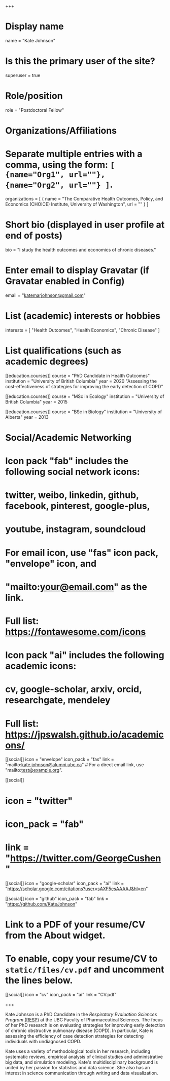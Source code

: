 +++
# Display name
name = "Kate Johnson"

# Is this the primary user of the site?
superuser = true

# Role/position
role = "Postdoctoral Fellow"

# Organizations/Affiliations
#   Separate multiple entries with a comma, using the form: `[ {name="Org1", url=""}, {name="Org2", url=""} ]`.
organizations = [ { name = "The Comparative Health Outcomes, Policy, and Economics (CHOICE) Institute, University of Washington", url = "" } ]

# Short bio (displayed in user profile at end of posts)
bio = "I study the health outcomes and economics of chronic diseases."

# Enter email to display Gravatar (if Gravatar enabled in Config)
email = "katemarjohnson@gmail.com"

# List (academic) interests or hobbies
interests = [
  "Health Outcomes",
  "Health Economics",
  "Chronic Disease"
]

# List qualifications (such as academic degrees)
[[education.courses]]
  course = "PhD Candidate in Health Outcomes"
  institution = "University of British Columbia"
  year = 2020
  "Assessing the cost-effectiveness of strategies for improving the early detection of COPD"

[[education.courses]]
  course = "MSc in Ecology"
  institution = "University of British Columbia"
  year = 2015

[[education.courses]]
  course = "BSc in Biology"
  institution = "University of Alberta"
  year = 2013

# Social/Academic Networking
#
# Icon pack "fab" includes the following social network icons:
#
#   twitter, weibo, linkedin, github, facebook, pinterest, google-plus,
#   youtube, instagram, soundcloud
#
#   For email icon, use "fas" icon pack, "envelope" icon, and
#   "mailto:your@email.com" as the link.
#
#   Full list: https://fontawesome.com/icons
#
# Icon pack "ai" includes the following academic icons:
#
#   cv, google-scholar, arxiv, orcid, researchgate, mendeley
#
#   Full list: https://jpswalsh.github.io/academicons/

[[social]]
  icon = "envelope"
  icon_pack = "fas"
  link = "mailto:kate.johnson@alumni.ubc.ca"  # For a direct email link, use "mailto:test@example.org".

[[social]]
#  icon = "twitter"
#  icon_pack = "fab"
#  link = "https://twitter.com/GeorgeCushen"

[[social]]
  icon = "google-scholar"
  icon_pack = "ai"
  link = "https://scholar.google.com/citations?user=sAXF5esAAAAJ&hl=en"

[[social]]
  icon = "github"
  icon_pack = "fab"
  link = "https://github.com/KateJohnson"

# Link to a PDF of your resume/CV from the About widget.
# To enable, copy your resume/CV to `static/files/cv.pdf` and uncomment the lines below.
 [[social]]
   icon = "cv"
   icon_pack = "ai"
   link = "CV.pdf"

+++

Kate Johnson is a PhD Candidate in the *Respiratory Evaluation Sciences Program* [(RESP)](http://resp.core.ubc.ca/) at the UBC Faculty of Pharmaceutical Sciences. The focus of her PhD research is on evaluating strategies for improving early detection of chronic obstructive pulmonary disease (COPD). In particular, Kate is assessing the efficiency of case detection strategies for detecting individuals with undiagnosed COPD. 

Kate uses a variety of methodological tools in her research, including systematic reviews, empirical analysis of clinical studies and administrative big data, and simulation modeling. Kate's multidisciplinary background is united by her passion for statistics and data science. She also has an interest in science communication through writing and data visualization.
